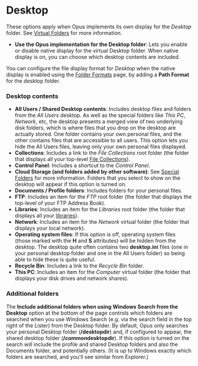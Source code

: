 # Desktop

These options apply when Opus implements its own display for the *Desktop* folder. See [Virtual Folders](../virtual_folders/README.md) for more information.

- **Use the Opus implementation for the Desktop folder**: Lets you enable or disable native display for the virtual Desktop folder. When native display is on, you can choose which desktop contents are included.

You can configure the file display format for *Desktop* when the native display is enabled using the [Folder Formats](../folder_formats/README.md) page, by adding a **Path Format** for the desktop folder.

### Desktop contents

- **All Users / Shared Desktop contents**: Includes desktop files and folders from the *All Users* desktop. As well as the special folders like *This PC*, *Network*, etc, the desktop presents a merged view of two underlying disk folders, which is where files that you drop on the desktop are actually stored. One folder contains your own personal files, and the other contains files that are accessible to all users. This option lets you hide the All Users files, leaving only your own personal files displayed.
- **Collections**: Includes a link to the *File Collections* root folder (the folder that displays all your top-level [File Collections](/Manual/basic_concepts/virtual_file_system/file_collections/README.md)).
- **Control Panel**: Includes a shortcut to the *Control Panel*.
- **Cloud Storage (and folders added by other software)**: See [Special Folders](../special_folders.md) for more information. Folders that you select to show on the desktop will appear if this option is turned on.
- **Documents / Profile folders**: Includes folders for your personal files.
- **FTP**: Includes an item for the *FTP* root folder (the folder that displays the top-level of your FTP Address Book).
- **Libraries**: Includes an item for the *Libraries* root folder (the folder that displays all your [libraries](/Manual/basic_concepts/virtual_file_system/libraries.md)).
- **Network**: Includes an item for the *Network* virtual folder (the folder that displays your local network).
- **Operating system files**: If this option is off, operating system files (those marked with the **H** and **S** attributes) will be hidden from the desktop. The desktop quite often contains two **desktop.ini** files (one in your personal desktop folder and one in the All Users folder) so being able to hide these is quite useful.
- **Recycle Bin**: Includes a link to the *Recycle Bin* folder.
- **This PC**: Includes an item for the *Computer* virtual folder (the folder that displays your disk drives and network shares).

### Additional folders

The **Include additional folders when using Windows Search from the Desktop** option at the bottom of the page controls which folders are searched when you use Windows Search (e.g. via the search field in the top right of the Lister) from the Desktop folder. By default, Opus only searches your personal Desktop folder (**/desktopdir**) and, if configured to appear, the shared desktop folder (**/commondesktopdir**). If this option is turned on the search will include the profile and shared Desktop folders and also the Documents folder, and potentially others. (It is up to Windows exactly which folders are searched, and you'll see similar from Explorer.)
